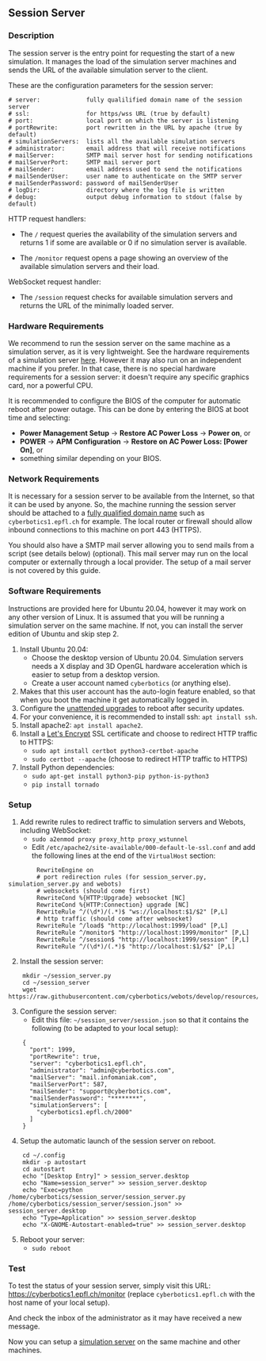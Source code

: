 ## Session Server

### Description

The session server is the entry point for requesting the start of a new simulation.
It manages the load of the simulation server machines and sends the URL of the available simulation server to the client.

These are the configuration parameters for the session server:
```
# server:             fully qualilified domain name of the session server
# ssl:                for https/wss URL (true by default)
# port:               local port on which the server is listening
# portRewrite:        port rewritten in the URL by apache (true by default)
# simulationServers:  lists all the available simulation servers
# administrator:      email address that will receive notifications
# mailServer:         SMTP mail server host for sending notifications
# mailServerPort:     SMTP mail server port
# mailSender:         email address used to send the notifications
# mailSenderUser:     user name to authenticate on the SMTP server
# mailSenderPassword: password of mailSenderUser
# logDir:             directory where the log file is written
# debug:              output debug information to stdout (false by default)
```

HTTP request handlers:
* The `/` request queries the availability of the simulation servers and returns 1 if some are available or 0 if no simulation server is available.

* The `/monitor` request opens a page showing an overview of the available simulation servers and their load.

WebSocket request handler:
* The `/session` request checks for available simulation servers and returns the URL of the minimally loaded server.

### Hardware Requirements

We recommend to run the session server on the same machine as a simulation server, as it is very lightweight.
See the hardware requirements of a simulation server [here](simulation-server.md#hardware-requirements).
However it may also run on an independent machine if you prefer.
In that case, there is no special hardware requirements for a session server: it doesn't require any specific graphics card, nor a powerful CPU.

It is recommended to configure the BIOS of the computer for automatic reboot after power outage.
This can be done by entering the BIOS at boot time and selecting:
- **Power Management Setup** &rarr; **Restore AC Power Loss** &rarr; **Power on**, or
- **POWER** &rarr; **APM Configuration** &rarr; **Restore on AC Power Loss: [Power On]**, or
- something similar depending on your BIOS.

### Network Requirements

It is necessary for a session server to be available from the Internet, so that it can be used by anyone.
So, the machine running the session server should be attached to a [fully qualified domain name](https://en.wikipedia.org/wiki/Fully_qualified_domain_name) such as `cyberbotics1.epfl.ch` for example.
The local router or firewall should allow inbound connections to this machine on port 443 (HTTPS).

You should also have a SMTP mail server allowing you to send mails from a script (see details below) (optional).
This mail server may run on the local computer or externally through a local provider.
The setup of a mail server is not covered by this guide.

### Software Requirements

Instructions are provided here for Ubuntu 20.04, however it may work on any other version of Linux.
It is assumed that you will be running a simulation server on the same machine.
If not, you can install the server edition of Ubuntu and skip step 2.

1. Install Ubuntu 20.04:
    - Choose the desktop version of Ubuntu 20.04. Simulation servers needs a X display and 3D OpenGL hardware acceleration which is easier to setup from a desktop version.
    - Create a user account named `cyberbotics` (or anything else).
2. Makes that this user account has the auto-login feature enabled, so that when you boot the machine it get automatically logged in.
3. Configure the [unattended upgrades](https://www.linuxbabe.com/ubuntu/automatic-security-update-unattended-upgrades-ubuntu) to reboot after security updates.
4. For your convenience, it is recommended to install ssh: `apt install ssh`.
5. Install apache2: `apt install apache2`.
6. Install a [Let's Encrypt](https://letsencrypt.org) SSL certificate and choose to redirect HTTP traffic to HTTPS:
    - `sudo apt install certbot python3-certbot-apache`
    - `sudo certbot --apache` (choose to redirect HTTP traffic to HTTPS)
7. Install Python dependencies:
    - `sudo apt-get install python3-pip python-is-python3`
    - `pip install tornado`

### Setup

1. Add rewrite rules to redirect traffic to simulation servers and Webots, including WebSocket:
    - `sudo a2enmod proxy proxy_http proxy_wstunnel`
    - Edit `/etc/apache2/site-available/000-default-le-ssl.conf` and add the following lines at the end of the `VirtualHost` section:
```
        RewriteEngine on
        # port redirection rules (for session_server.py, simulation_server.py and webots)
        # websockets (should come first)
        RewriteCond %{HTTP:Upgrade} websocket [NC]
        RewriteCond %{HTTP:Connection} upgrade [NC]
        RewriteRule ^/(\d*)/(.*)$ "ws://localhost:$1/$2" [P,L]
        # http traffic (should come after websocket)
        RewriteRule ^/load$ "http://localhost:1999/load" [P,L]
        RewriteRule ^/monitor$ "http://localhost:1999/monitor" [P,L]
        RewriteRule ^/session$ "http://localhost:1999/session" [P,L]
        RewriteRule ^/(\d*)/(.*)$ "http://localhost:$1/$2" [P,L]
```
2. Install the session server:
```
    mkdir ~/session_server.py
    cd ~/session_server
    wget https://raw.githubusercontent.com/cyberbotics/webots/develop/resources/web/server/session_server.py
```
3. Configure the session server:
    - Edit this file: `~/session_server/session.json` so that it contains the following (to be adapted to your local setup):
```
    {
      "port": 1999,
      "portRewrite": true,
      "server": "cyberbotics1.epfl.ch",
      "administrator": "admin@cyberbotics.com",
      "mailServer": "mail.infomaniak.com",
      "mailServerPort": 587,
      "mailSender": "support@cyberbotics.com",
      "mailSenderPassword": "********",
      "simulationServers": [
        "cyberbotics1.epfl.ch/2000"
      ]
    }
```

4. Setup the automatic launch of the session server on reboot.
```
    cd ~/.config
    mkdir -p autostart
    cd autostart
    echo "[Desktop Entry]" > session_server.desktop
    echo "Name=session_server" >> session_server.desktop
    echo "Exec=python /home/cyberbotics/session_server/session_server.py /home/cyberbotics/session_server/session.json" >> session_server.desktop
    echo "Type=Application" >> session_server.desktop
    echo "X-GNOME-Autostart-enabled=true" >> session_server.desktop
```
5. Reboot your server:
   - `sudo reboot`

### Test

To test the status of your session server, simply visit this URL: https://cyberbotics1.epfl.ch/monitor (replace `cyberbotics1.epfl.ch` with the host name of your local setup).

And check the inbox of the administrator as it may have received a new message.

Now you can setup a [simulation server](simulation-server.md) on the same machine and other machines.
